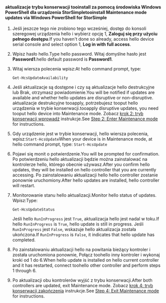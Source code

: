 <!--author=SharS last changed: 9/17/15-->

#### <a name="tooinstall-maintenance-mode-updates-via-windows-powershell-for-storsimple"></a><span data-ttu-id="7a7e4-101">aktualizacje trybu konserwacji tooinstall za pomocą środowiska Windows PowerShell dla urządzenia StorSimple</span><span class="sxs-lookup"><span data-stu-id="7a7e4-101">tooinstall Maintenance mode updates via Windows PowerShell for StorSimple</span></span>
1. <span data-ttu-id="7a7e4-102">Jeśli jeszcze tego nie zrobiono tego wcześniej, dostęp do konsoli szeregowej urządzenia hello i wybierz opcję 1, **Zaloguj się przy użyciu pełnego dostępu**.</span><span class="sxs-lookup"><span data-stu-id="7a7e4-102">If you haven't done so already, access hello device serial console and select option 1, **Log in with full access**.</span></span> 
2. <span data-ttu-id="7a7e4-103">Wpisz hasło hello.</span><span class="sxs-lookup"><span data-stu-id="7a7e4-103">Type hello password.</span></span> <span data-ttu-id="7a7e4-104">Witaj domyślne hasło jest **Password1**.</span><span class="sxs-lookup"><span data-stu-id="7a7e4-104">hello default password is **Password1**.</span></span>
3. <span data-ttu-id="7a7e4-105">Witaj wiersza polecenia wpisz:</span><span class="sxs-lookup"><span data-stu-id="7a7e4-105">At hello command prompt, type:</span></span>
   
     `Get-HcsUpdateAvailability` 
4. <span data-ttu-id="7a7e4-106">Jeśli aktualizacje są dostępne i czy są aktualizacje hello destrukcyjne lub Brak, otrzymasz powiadomienie.</span><span class="sxs-lookup"><span data-stu-id="7a7e4-106">You will be notified if updates are available and whether hello updates are disruptive or non-disruptive.</span></span> <span data-ttu-id="7a7e4-107">aktualizacje destrukcyjne tooapply, potrzebujesz tooput hello urządzenia w trybie konserwacji.</span><span class="sxs-lookup"><span data-stu-id="7a7e4-107">tooapply disruptive updates, you need tooput hello device into Maintenance mode.</span></span> <span data-ttu-id="7a7e4-108">Zobacz [krok 2: tryb konserwacji wprowadź](../articles/storsimple/storsimple-update-device.md#step2) instrukcje.</span><span class="sxs-lookup"><span data-stu-id="7a7e4-108">See [Step 2: Enter Maintenance mode](../articles/storsimple/storsimple-update-device.md#step2) for instructions.</span></span>
5. <span data-ttu-id="7a7e4-109">Gdy urządzenie jest w trybie konserwacji, hello wiersza polecenia, wpisz:`Start-HcsUpdate`</span><span class="sxs-lookup"><span data-stu-id="7a7e4-109">When your device is in Maintenance mode, at hello command prompt, type: `Start-HcsUpdate`</span></span>
6. <span data-ttu-id="7a7e4-110">Pojawi się monit o potwierdzenie.</span><span class="sxs-lookup"><span data-stu-id="7a7e4-110">You will be prompted for confirmation.</span></span> <span data-ttu-id="7a7e4-111">Po potwierdzeniu hello aktualizacji będzie można zainstalować na kontrolerze hello, którego obecnie używasz.</span><span class="sxs-lookup"><span data-stu-id="7a7e4-111">After you confirm hello updates, they will be installed on hello controller that you are currently accessing.</span></span> <span data-ttu-id="7a7e4-112">Po zainstalowaniu aktualizacji hello hello controller zostanie ponownie uruchomiony.</span><span class="sxs-lookup"><span data-stu-id="7a7e4-112">After hello updates are installed, hello controller will restart.</span></span> 
7. <span data-ttu-id="7a7e4-113">Monitorowanie stanu hello aktualizacji.</span><span class="sxs-lookup"><span data-stu-id="7a7e4-113">Monitor hello status of updates.</span></span> <span data-ttu-id="7a7e4-114">Wpisz:</span><span class="sxs-lookup"><span data-stu-id="7a7e4-114">Type:</span></span>
   
    `Get-HcsUpdateStatus`
   
    <span data-ttu-id="7a7e4-115">Jeśli hello `RunInProgress` jest `True`, aktualizacja hello jest nadal w toku.</span><span class="sxs-lookup"><span data-stu-id="7a7e4-115">If hello `RunInProgress` is `True`, hello update is still in progress.</span></span> <span data-ttu-id="7a7e4-116">Jeśli `RunInProgress` jest `False`, wskazuje hello aktualizacja została ukończona.</span><span class="sxs-lookup"><span data-stu-id="7a7e4-116">If `RunInProgress` is `False`, it indicates that hello update has completed.</span></span>  
8. <span data-ttu-id="7a7e4-117">Po zainstalowaniu aktualizacji hello na powitania bieżący kontroler i została uruchomiona ponownie, Połącz toohello inny kontroler i wykonaj kroki od 1 do 6.</span><span class="sxs-lookup"><span data-stu-id="7a7e4-117">When hello update is installed on hello current controller and it has restarted, connect toohello other controller and perform steps 1 through 6.</span></span>
9. <span data-ttu-id="7a7e4-118">Po aktualizacji obu kontrolerów wyjść z trybu konserwacji.</span><span class="sxs-lookup"><span data-stu-id="7a7e4-118">After both controllers are updated, exit Maintenance mode.</span></span> <span data-ttu-id="7a7e4-119">Zobacz [krok 4: tryb konserwacji zakończenia](../articles/storsimple/storsimple-update-device.md#step4) instrukcje.</span><span class="sxs-lookup"><span data-stu-id="7a7e4-119">See [Step 4: Exit Maintenance mode](../articles/storsimple/storsimple-update-device.md#step4) for instructions.</span></span>

